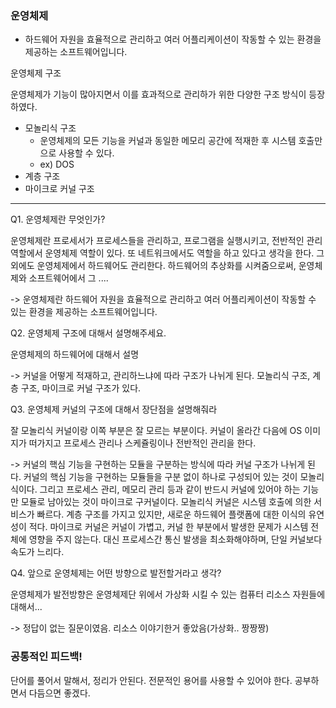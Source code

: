 ### 운영체제

- 하드웨어 자원을 효율적으로 관리하고 여러 어플리케이션이 작동할 수 있는 환경을 제공하는 소프트웨어입니다.

운영체제 구조 

운영체제가 기능이 많아지면서 이를 효과적으로 관리하가 위한 다양한 구조 방식이 등장하였다. 

- 모놀리식 구조
  - 운영체제의 모든 기능을 커널과 동일한 메모리 공간에 적재한 후 시스템 호출만으로 사용할 수 있다. 
  - ex) DOS
- 계층 구조 
- 마이크로 커널 구조



---



Q1. 운영체제란 무엇인가?

운영체제란 프로세서가 프로세스들을 관리하고, 프로그램을 실행시키고, 전반적인 관리 역할에서 운영체제 역할이 있다. 또 네트워크에서도 역할을 하고 있다고 생각을 한다. 그 외에도 운영체제에서 하드웨어도 관리한다. 하드웨어의 추상화를 시켜줌으로써, 운영체제와 소프트웨어에서 그 ....

-> 운영체제란 하드웨어 자원을 효율적으로 관리하고 여러 어플리케이션이 작동할 수 있는 환경을 제공하는 소프트웨어입니다.



Q2. 운영체제 구조에 대해서 설명해주세요.

운영체제의 하드웨어에 대해서 설명

-> 커널을 어떻게 적재하고, 관리하느냐에 따라 구조가 나뉘게 된다. 모놀리식 구조, 계층 구조, 마이크로 커널 구조가 있다. 



Q3. 운영체제 커널의 구조에 대해서 장단점을 설명해줘라

잘 모놀리식 커널이랑 이쪽 부분은 잘 모르는 부분이다. 커널이 올라간 다음에 OS 이미지가 떠가지고 프로세스 관리나 스케쥴링이나 전반적인 관리을 한다. 

->  커널의 핵심 기능을 구현하는 모듈을 구분하는 방식에 따라 커널 구조가 나뉘게 된다. 커널의 핵심 기능을 구현하는 모듈들을 구분 없이 하나로 구성되어 있는 것이 모놀리식이다. 그리고 프로세스 관리, 메모리 관리 등과 같이 반드시 커널에 있어야 하는 기능만 모듈로 남아있는 것이 마이크로 구커널이다. 모놀리식 커널은 시스템 호출에 의한 서비스가 빠르다. 계층 구조를 가지고 있지만, 새로운 하드웨어 플랫폼에 대한 이식의 유연성이 적다. 마이크로 커널은 커널이 가볍고, 커널 한 부분에서 발생한 문제가 시스템 전체에 영향을 주지 않는다. 대신 프로세스간 통신 발생을 최소화해야하며, 단일 커널보다 속도가 느리다. 



Q4. 앞으로 운영체제는 어떤 방향으로 발전할거라고 생각?

운영체제가 발전방향은 운영체제단 위에서 가상화 시킬 수 있는 컴퓨터 리소스 자원들에 대해서...

-> 정답이 없는 질문이였음. 리소스 이야기한거 좋았음(가상화.. 짱짱짱)



### 공통적인 피드백!

단어를 풀어서 말해서, 정리가 안된다. 전문적인 용어를 사용할 수 있어야 한다. 공부하면서 다듬으면 좋겠다. 